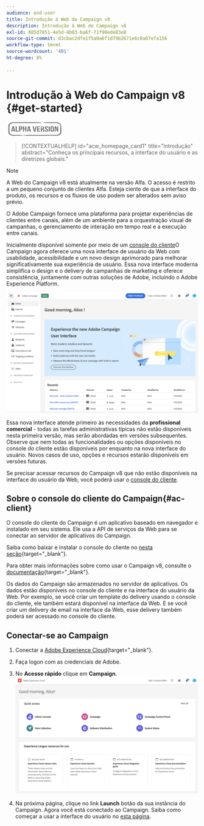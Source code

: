 ```yaml
---
audience: end-user
title: Introdução à Web do Campaign v8
description: Introdução à Web do Campaign v8
exl-id: 885d7851-4e5d-4b03-ba6f-71f90ede83e8
source-git-commit: d3cbac2dfe1f5a0a6f1d79b2671e6c0a07efa156
workflow-type: tm+mt
source-wordcount: '401'
ht-degree: 8%

---
```


# Introdução à Web do Campaign v8 {#get-started}

![](../assets/do-not-localize/badge.png)

<!--
V8 web overview
context, scope (targets cross-channel practitioners), limitations
only existing customers
-->
>[!CONTEXTUALHELP]
>id="acw_homepage_card1"
>title="Introdução"
>abstract="Conheça os principais recursos, a interface do usuário e as diretrizes globais."

>[!NOTE]
>
>A Web do Campaign v8 está atualmente na versão Alfa. O acesso é restrito a um pequeno conjunto de clientes Alfa. Esteja ciente de que a interface do produto, os recursos e os fluxos de uso podem ser alterados sem aviso prévio.

O Adobe Campaign fornece uma plataforma para projetar experiências de clientes entre canais, além de um ambiente para a orquestração visual de campanhas, o gerenciamento de interação em tempo real e a execução entre canais.

Inicialmente disponível somente por meio de um [console do cliente](#ac-client)O Campaign agora oferece uma nova interface de usuário da Web com usabilidade, acessibilidade e um novo design aprimorado para melhorar significativamente sua experiência de usuário. Essa nova interface moderna simplifica o design e o delivery de campanhas de marketing e oferece consistência, juntamente com outras soluções de Adobe, incluindo o Adobe Experience Platform.


![](assets/home.png)

Essa nova interface atende primeiro às necessidades da **profissional comercial** - todas as tarefas administrativas típicas não estão disponíveis nesta primeira versão, mas serão abordadas em versões subsequentes. Observe que nem todas as funcionalidades ou opções disponíveis no console do cliente estão disponíveis por enquanto na nova interface do usuário. Novos casos de uso, opções e recursos estarão disponíveis em versões futuras.

Se precisar acessar recursos do Campaign v8 que não estão disponíveis na interface do usuário da Web, você poderá usar o [console do cliente](#ac-client).

## Sobre o console do cliente do Campaign{#ac-client}

O console do cliente do Campaign é um aplicativo baseado em navegador e instalado em seu sistema. Ele usa a API de serviços da Web para se conectar ao servidor de aplicativos do Campaign.

Saiba como baixar e instalar o console do cliente no [nesta seção](https://experienceleague.adobe.com/docs/campaign/campaign-v8/new/connect.html){target="_blank"}.

Para obter mais informações sobre como usar o Campaign v8, consulte o [documentação](https://experienceleague.adobe.com/docs/campaign/campaign-v8/campaign-home.html?lang=pt-BR){target="_blank"}.

Os dados do Campaign são armazenados no servidor de aplicativos. Os dados estão disponíveis no console do cliente e na interface do usuário da Web. Por exemplo, se você criar um template do delivery usando o console do cliente, ele também estará disponível na interface da Web. E se você criar um delivery de email na interface da Web, esse delivery também poderá ser acessado no console do cliente.

## Conectar-se ao Campaign


1. Conectar a [Adobe Experience Cloud](http://experience.adobe.com){target="_blank"}.
1. Faça logon com as credenciais de Adobe.
1. No **Acesso rápido** clique em **Campaign**.
   ![](assets/connect.png)

1. Na próxima página, clique no link **Launch** botão da sua instância do Campaign.
Agora você está conectado ao Campaign. Saiba como começar a usar a interface do usuário no [esta página](user-interface.md).

<!--
-> experience cloud home: "Campaign" -> home campaign v8
-> or Campaign v8 web if direct URL
-->

